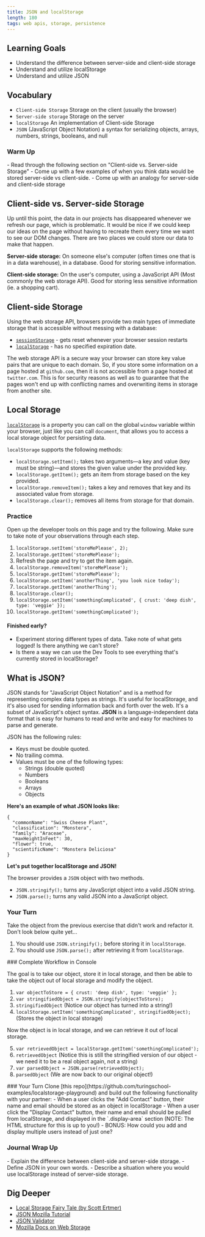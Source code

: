 ```yaml
---
title: JSON and localStorage
length: 180
tags: web apis, storage, persistence
---
```


## Learning Goals

- Understand the difference between server-side and client-side storage
- Understand and utilize localStorage
- Understand and utilize JSON

## Vocabulary

- `Client-side Storage` Storage on the client (usually the browser)
- `Server-side storage` Storage on the server
- `localStorage` An implementation of Client-side Storage
- `JSON` (JavaScript Object Notation) a syntax for serializing objects, arrays, numbers, strings, booleans, and null

<section class="call-to-action">
  <h3>Warm Up</h3>
  - Read through the following section on "Client-side vs. Server-side Storage"
  - Come up with a few examples of when you think data would be stored server-side vs client-side.
  - Come up with an analogy for server-side and client-side storage
</section>

## Client-side vs. Server-side Storage

Up until this point, the data in our projects has disappeared whenever we refresh our page, which is problematic. It would be nice if we could keep our ideas on the page without having to recreate them every time we want to see our DOM changes. There are two places we could store our data to make that happen.

**Server-side storage:** On someone else's computer (often times one that is in a data warehouse), in a database. Good for storing sensitive information.

**Client-side storage:** On the user's computer, using a JavaScript API (Most commonly the web storage API). Good for storing less sensitive information (ie. a shopping cart).

## Client-side Storage

Using the web storage API, browsers provide two main types of immediate storage that is accessible without messing with a database:
- <a target="blank" href="https://developer.mozilla.org/en-US/docs/Web/API/Window/sessionStorage"><code>sessionStorage</code></a> - gets reset whenever your browser session restarts
- <a target="blank" href="https://developer.mozilla.org/en-US/docs/Web/API/Window/localStorage"><code>localStorage</code></a> - has no specified expiration date.

The web storage API is a secure way your browser can store key value pairs that are unique to each domain. So, if you store some information on a page hosted at `github.com`, then it is not accessible from a page hosted at `twitter.com`. This is for security reasons as well as to guarantee that the pages won't end up with conflicting names and overwriting items in storage from another site.

## Local Storage

<a target="blank" href="https://developer.mozilla.org/en-US/docs/Web/API/Window/localStorage"><code>localStorage</code></a> is a property you can call on the global `window` variable within your browser, just like you can call `document`, that allows you to access a local storage object for persisting data.

`localStorage` supports the following methods:

- `localStorage.setItem();` takes two arguments—a key and value (key must be string)—and stores the given value under the provided key.
- `localStorage.getItem();` gets an item from storage based on the key provided.
- `localStorage.removeItem();` takes a key and removes that key and its associated value from storage.
- `localStorage.clear();` removes all items from storage for that domain.

[ls-mdn]: https://developer.mozilla.org/en-US/docs/Web/API/Window/localStorage
[ss-mdn]: https://developer.mozilla.org/en-US/docs/Web/API/Window/sessionStorage
[gs-mdn]: https://developer.mozilla.org/en-US/docs/Web/API/Window/globalStorage

<section class="checks-for-understanding">

### Practice

Open up the developer tools on this page and try the following. Make sure to take note of your observations through each step.

1. `localStorage.setItem('storeMePlease', 2);`
2. `localStorage.getItem('storeMePlease');`
3. Refresh the page and try to get the item again.
4. `localStorage.removeItem('storeMePlease');`
5. `localStorage.getItem('storeMePlease');`
6. `localStorage.setItem('anotherThing', 'you look nice today');`
7. `localStorage.getItem('anotherThing');`
8. `localStorage.clear();`
9. `localStorage.setItem('somethingComplicated', { crust: 'deep dish', type: 'veggie' });`
10. `localStorage.getItem('somethingComplicated');`

#### Finished early?
- Experiment storing different types of data. Take note of what gets logged! Is there anything we can't store?
- Is there a way we can use the Dev Tools to see everything that's currently stored in localStorage?
</section>


## What is JSON?

JSON stands for "JavaScript Object Notation" and is a method for representing complex data types as strings. It's useful for localStorage, and it's also used for sending information back and forth over the web. It's a subset of JavaScript's object syntax. **JSON** is a language-independent data format that is easy for humans to read and write and easy for machines to parse and generate.

JSON has the following rules:

- Keys must be double quoted.
- No trailing comma.
- Values must be one of the following types:
    - Strings (double quoted)
    - Numbers
    - Booleans
    - Arrays
    - Objects

**Here's an example of what JSON looks like:**
```
{
  "commonName": "Swiss Cheese Plant",
  "classification": "Monstera",  
  "family": "Araceae",
  "maxHeightInFeet": 30,
  "flower": true,
  "scientificName": "Monstera Deliciosa"
}
```

**Let's put together localStorage and JSON!**

The browser provides a `JSON` object with two methods.

- `JSON.stringify();` turns any JavaScript object into a valid JSON string.
- `JSON.parse();` turns any valid JSON into a JavaScript object.

<section class="checks-for-understanding">

### Your Turn

Take the object from the previous exercise that didn't work and refactor it. Don't look below quite yet...

1. You should use `JSON.stringify();` before storing it in `localStorage`.
2. You should use `JSON.parse();` after retrieving it from `localStorage`.
</section>

<section class="answer">
### Complete Workflow in Console

The goal is to take our object, store it in local storage, and then be able to take the object out of local storage and modify the object.

1. `var objectToStore = { crust: 'deep dish', type: 'veggie' };`
2. `var stringifiedObject = JSON.stringify(objectToStore);`
3. `stringifiedObject` (Notice our object has turned into a string!)
4. `localStorage.setItem('somethingComplicated', stringifiedObject);` (Stores the object in local storage)

Now the object is in local storage, and we can retrieve it out of local storage.

5. `var retrievedObject = localStorage.getItem('somethingComplicated');`
6. `retrievedObject` (Notice this is still the stringified version of our object - we need it to be a real object again, not a string)
7. `var parsedObject = JSON.parse(retrievedObject);`
8. `parsedObject` (We are now back to our original object!)
</section>


<section class="checks-for-understanding">
### Your Turn
  Clone [this repo](https://github.com/turingschool-examples/localstorage-playground) and build out the following functionality with your partner:
- When a user clicks the "Add Contact" button, their name and email should be stored as an object in localStorage
- When a user click the "Display Contact" button, their name and email should be pulled from localStorage, and displayed in the `.display-area` section (NOTE: The HTML structure for this is up to you!)
- BONUS: How could you add and display multiple users instead of just one?
</section>


<section class="call-to-action">
  <h3>Journal Wrap Up</h3>
  - Explain the difference between client-side and server-side storage.
  - Define JSON in your own words.
  - Describe a situation where you would use localStorage instead of server-side storage.
</section>


## Dig Deeper
* [Local Storage Fairy Tale (by Scott Ertmer)](https://docs.google.com/presentation/d/14_08bVkzfqIKXD3UAM1DFrrqlQto8I2v4XBhDza8BAo/edit#slide=id.gbff5b80357_0_19)
* [JSON Mozilla Tutorial](https://developer.mozilla.org/en-US/docs/Learn/JavaScript/Objects/JSON)
* [JSON Validator](https://jsonlint.com/)
* [Mozilla Docs on Web Storage](https://developer.mozilla.org/en-US/docs/Web/API/Web_Storage_API/Using_the_Web_Storage_API)
